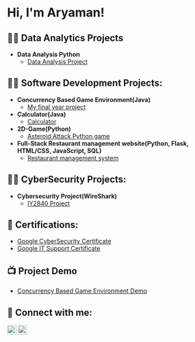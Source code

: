 <h1>Hi, I'm Aryaman! <br/>

<h2>👨‍💻 Data Analytics Projects</h2>

- <b>Data Analysis Python</b>
  - [Data Analysis Project](https://github.com/aryaman999/SalesReportAnalysis)


<h2>👨‍💻 Software Development Projects:</h2>

- <b>Concurrency Based Game Environment(Java)</b>
  - [My final year project](https://github.com/aryaman999/Concurrency-Based-Game-Environment)
- <b>Calculator(Java)</b>
  - [Calculator](https://github.com/aryaman999/Calculator)
- <b>2D-Game(Python)</b>
  - [Asteroid Attack Python game](https://github.com/aryaman999/PythonProject)
- <b>Full-Stack Restaurant management website(Python, Flask, HTML/CSS, JavaScript, SQL)</b>
  - [Restaurant management system](https://github.com/aryaman999/Restaurant-database-management-System)
 
<h2>👨‍💻 CyberSecurity Projects:</h2>

- <b>Cybersecurity Project(WireShark)</b>
  - [IY2840 Project](https://github.com/aryaman999/IY2840-Network-Attacks)

<h2>📄 Certifications:</h2>

- [Google CyberSecurity Certificate](https://coursera.org/share/b9fa8dd4236617a3e64c3c22e3dd8087)
- [Google IT Support Certificate](https://coursera.org/share/29ea3ac3fc062e3ac36ae8520c38ee71)


<h2>📺 Project Demo</h2>

- [Concurrency Based Game Environment Demo](https://youtu.be/mrRMJomEDj4)


<h2> 🤳 Connect with me:</h2>


[<img align="left" alt="JoshMadakor | LinkedIn" width="22px" src="https://cdn.jsdelivr.net/npm/simple-icons@v3/icons/linkedin.svg" />][linkedin]

[<img align="left" alt="JoshMadakor | Instagram" width="22px" src="https://cdn.jsdelivr.net/npm/simple-icons@v3/icons/instagram.svg" />][instagram]



[linkedin]: https://www.linkedin.com/in/aryaman-rawat-5a16aa187/
[Instagram]: https://www.instagram.com/aryaman_910?igsh=NGIwdmR1NmV1dnds&utm_source=qr
